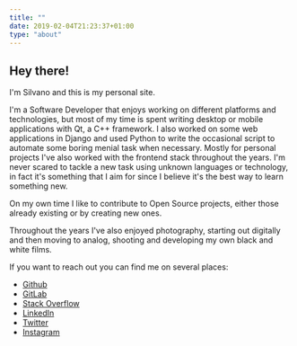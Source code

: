 ```yaml
---
title: ""
date: 2019-02-04T21:23:37+01:00
type: "about"
---
```


## Hey there!

I'm Silvano and this is my personal site.

I'm a Software Developer that enjoys working on different platforms and technologies, but most of my time is spent writing desktop or mobile applications with Qt, a C++ framework. I also worked on some web applications in Django and used Python to write the occasional script to automate some boring menial task when necessary. Mostly for personal projects I've also worked with the frontend stack throughout the years. I'm never scared to tackle a new task using unknown languages or technology, in fact it's something that I aim for since I believe it's the best way to learn something new.

On my own time I like to contribute to Open Source projects, either those already existing or by creating new ones.

Throughout the years I've also enjoyed photography, starting out digitally and then moving to analog, shooting and developing my own black and white films.

If you want to reach out you can find me on several places:

* [Github](https://github.com/silvanocerza)
* [GitLab](https://gitlab.com/silvanocerza)
* [Stack Overflow](https://stackoverflow.com/users/4156301/silvanocerza)
* [LinkedIn](https://www.linkedin.com/in/silvanocerza/)
* [Twitter](https://twitter.com/SilvanoCerza)
* [Instagram](https://www.instagram.com/silvanocerza/)

